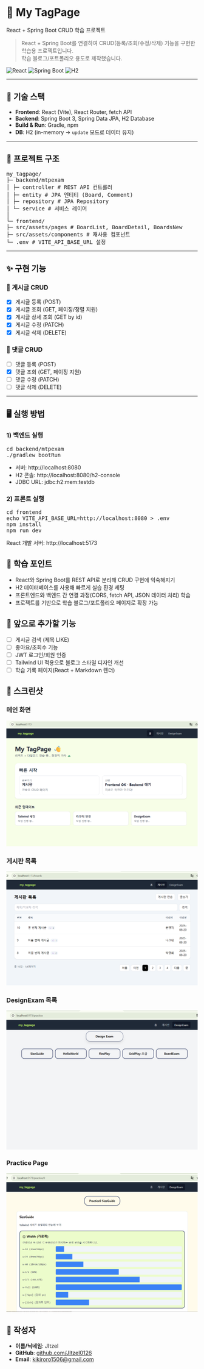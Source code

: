 # 📘 My TagPage
React + Spring Boot CRUD 학습 프로젝트  

> React + Spring Boot를 연결하여 CRUD(등록/조회/수정/삭제) 기능을 구현한 학습용 프로젝트입니다.  
> 학습 블로그/포트폴리오 용도로 제작했습니다.
>
![React](https://img.shields.io/badge/Frontend-React-61DAFB?logo=react)
![Spring Boot](https://img.shields.io/badge/Backend-Spring%20Boot-6DB33F?logo=springboot)
![H2](https://img.shields.io/badge/Database-H2-blue)

---

## 🚀 기술 스택
- **Frontend**: React (Vite), React Router, fetch API  
- **Backend**: Spring Boot 3, Spring Data JPA, H2 Database  
- **Build & Run**: Gradle, npm  
- **DB**: H2 (in-memory → `update` 모드로 데이터 유지)

---

## 📂 프로젝트 구조
<pre>
my_tagpage/
├─ backend/mtpexam
│ ├─ controller # REST API 컨트롤러
│ ├─ entity # JPA 엔티티 (Board, Comment)
│ ├─ repository # JPA Repository
│ └─ service # 서비스 레이어
│
└─ frontend/
├─ src/assets/pages # BoardList, BoardDetail, BoardsNew
├─ src/assets/components # 재사용 컴포넌트
└─ .env # VITE_API_BASE_URL 설정
</pre>

---

## ✨ 구현 기능

### 📌 게시글 CRUD
- [x] 게시글 등록 (POST)  
- [x] 게시글 조회 (GET, 페이징/정렬 지원)  
- [x] 게시글 상세 조회 (GET by id)  
- [x] 게시글 수정 (PATCH)  
- [x] 게시글 삭제 (DELETE)  

### 📌 댓글 CRUD
- [ ] 댓글 등록 (POST)  
- [x] 댓글 조회 (GET, 페이징 지원)  
- [ ] 댓글 수정 (PATCH)  
- [ ] 댓글 삭제 (DELETE)  

---

## 🖥 실행 방법

### 1) 백엔드 실행
<pre>
cd backend/mtpexam
./gradlew bootRun
</pre>
- 서버: http://localhost:8080
- H2 콘솔: http://localhost:8080/h2-console
- JDBC URL: jdbc:h2:mem:testdb


### 2) 프론트 실행
<pre>
cd frontend
echo VITE_API_BASE_URL=http://localhost:8080 > .env
npm install
npm run dev
</pre>
React 개발 서버: http://localhost:5173


## 📖 학습 포인트

- React와 Spring Boot를 REST API로 분리해 CRUD 구현에 익숙해지기
- H2 데이터베이스를 사용해 빠르게 실습 환경 세팅
- 프론트엔드와 백엔드 간 연결 과정(CORS, fetch API, JSON 데이터 처리) 학습
- 프로젝트를 기반으로 학습 블로그/포트폴리오 페이지로 확장 가능

## 🔮 앞으로 추가할 기능

- [ ] 게시글 검색 (제목 LIKE)
- [ ] 좋아요/조회수 기능
- [ ] JWT 로그인/회원 인증
- [ ] Tailwind UI 적용으로 블로그 스타일 디자인 개선
- [ ] 학습 기록 페이지(React + Markdown 렌더)

## 📸 스크린샷

### 메인 화면
![메인 화면](docs/scshot_1.png)

### 게시판 목록
![게 시 판](docs/scshot_2.png)

### DesignExam 목록
![DesignExam](docs/scshot_3.png)

### Practice Page
![SizeGuide](docs/scshot_4.png)


## 👤 작성자
- **이름/닉네임**: JItzel 
- **GitHub**: [github.com/JItzel0126](https://github.com/JItzel0126)
- **Email**: kikiroro1506@gmail.com
